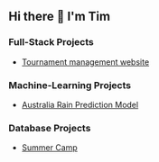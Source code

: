## Hi there 👋 I'm Tim

### Full-Stack Projects
- [Tournament management website](https://github.com/DevEpisolon/tournamentsoftware)

### Machine-Learning Projects
- [Australia Rain Prediction Model](https://github.com/Timmy6158/Australia-Rain-Prediction)

### Database Projects
- [Summer Camp](https://github.com/Timmy6158/Summer-Camp-Database)
<!--
**Timmy6158/Timmy6158** is a ✨ _special_ ✨ repository because its `README.md` (this file) appears on your GitHub profile.

Here are some ideas to get you started:

- 🔭 I’m currently working on ...
- 🌱 I’m currently learning ...
- 👯 I’m looking to collaborate on ...
- 🤔 I’m looking for help with ...
- 💬 Ask me about ...
- 📫 How to reach me: ...
- 😄 Pronouns: ...
- ⚡ Fun fact: ...
-->
